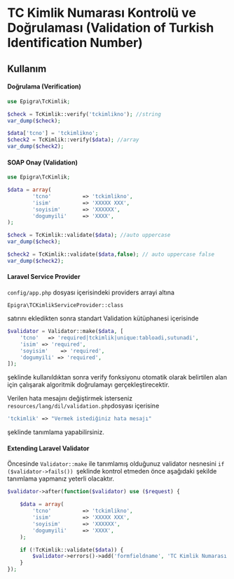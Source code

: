 # TC Kimlik Numarası Kontrolü ve Doğrulaması (Validation of Turkish Identification Number) 


## Kullanım

#### Doğrulama (Verification)

```php
use Epigra\TcKimlik;

$check = TcKimlik::verify('tckimlikno'); //string
var_dump($check);

$data['tcno'] = 'tckimlikno'; 
$check2 = TcKimlik::verify($data); //array
var_dump($check2);
```

#### SOAP Onay (Validation)

```php
use Epigra\TcKimlik;

$data = array(
		'tcno'          => 'tckimlikno',
		'isim'          => 'XXXXX XXX',
		'soyisim'       => 'XXXXXX',
		'dogumyili'     => 'XXXX',
);

$check = TcKimlik::validate($data); //auto uppercase
var_dump($check);

$check2 = TcKimlik::validate($data,false); // auto uppercase false
var_dump($check2);
```

#### Laravel Service Provider

`config/app.php` dosyası içerisindeki providers arrayi altına

```
Epigra\TCKimlikServiceProvider::class
```

satırını ekledikten sonra standart Validation kütüphanesi içerisinde

```php
$validator = Validator::make($data, [
	'tcno' 	 => 'required|tckimlik|unique:tabloadi,sutunadi',
	'isim' => 'required',
	'soyisim' 	 => 'required',
	'dogumyili' => 'required',
]);
```
şeklinde kullanıldıktan sonra verify fonksiyonu otomatik olarak belirtilen alan için çalışarak algoritmik doğrulamayı gerçekleştirecektir.

Verilen hata mesajını değiştirmek isterseniz `resources/lang/dil/validation.php`dosyası içerisine

```php
'tckimlik' => "Vermek istediğiniz hata mesajı"
```

şeklinde tanımlama yapabilirsiniz.


#### Extending Laravel Validator

Öncesinde `Validator::make` ile tanımlamış olduğunuz validator nesnesini `if ($validator->fails()) `şeklinde kontrol etmeden önce aşağıdaki şekilde tanımlama yapmanız yeterli olacaktır.

```php
$validator->after(function($validator) use ($request) {

	$data = array(
		'tcno'          => 'tckimlikno',
		'isim'          => 'XXXXX XXX',
		'soyisim'       => 'XXXXXX',
		'dogumyili'     => 'XXXX',
	);

    if (!TcKimlik::validate($data)) {
        $validator->errors()->add('formfieldname', 'TC Kimlik Numarası vermiş olduğunuz kimlik bilgilerinizle eşleşmiyor');
    }
});
```
